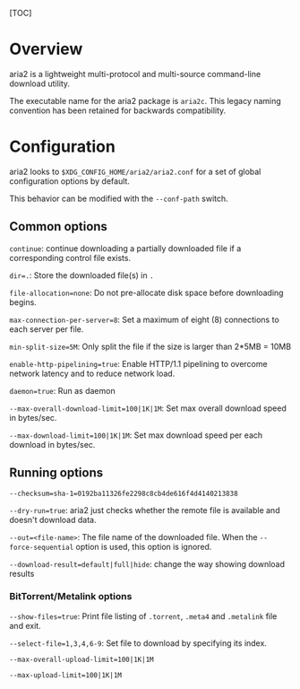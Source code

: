 [TOC]

# Overview

aria2 is a lightweight multi-protocol and multi-source command-line download utility.

The executable name for the aria2 package is `aria2c`. This legacy naming convention has been retained for backwards compatibility.

# Configuration

aria2 looks to `$XDG_CONFIG_HOME/aria2/aria2.conf` for a set of global configuration options by default.

This behavior can be modified with the `--conf-path` switch.

## Common options

`continue`: continue downloading a partially downloaded file if a corresponding control file exists.

`dir=.`: Store the downloaded file(s) in `.`

`file-allocation=none`: Do not pre-allocate disk space before downloading begins.

`max-connection-per-server=8`: Set a maximum of eight (8) connections to each server per file.

`min-split-size=5M`: Only split the file if the size is larger than 2*5MB = 10MB

`enable-http-pipelining=true`: Enable HTTP/1.1 pipelining to overcome network latency and to reduce network load.

`daemon=true`: Run as daemon

`--max-overall-download-limit=100|1K|1M`: Set max overall download speed in bytes/sec.

`--max-download-limit=100|1K|1M`: Set max download speed per each download in bytes/sec.

## Running options

`--checksum=sha-1=0192ba11326fe2298c8cb4de616f4d4140213838`

`--dry-run=true`: aria2 just checks whether the remote file is available and doesn't download data.

`--out=<file-name>`: The file name of the downloaded file. When the `--force-sequential` option is used, this option is ignored.

`--download-result=default|full|hide`: change the way showing download results

### BitTorrent/Metalink options

`--show-files=true`: Print file listing of `.torrent`, `.meta4` and `.metalink` file and exit.

`--select-file=1,3,4,6-9`: Set file to download by specifying its index.

`--max-overall-upload-limit=100|1K|1M`

`--max-upload-limit=100|1K|1M`
